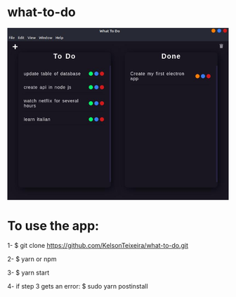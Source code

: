 # what-to-do

<img src="https://raw.githubusercontent.com/KelsonTeixeira/what-to-do/master/src/img/what-to-do.jpg" />

# To use the app:

1- $ git clone https://github.com/KelsonTeixeira/what-to-do.git

2- $ yarn or npm

3- $ yarn start

4- if step 3 gets an error: $ sudo yarn postinstall
